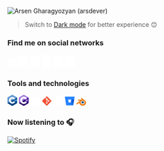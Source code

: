 ![Arsen Gharagyozyan (arsdever)](https://github-readme-stats.vercel.app/api?username=arsdever&count_private=true&show_icons=true&theme=gruvbox&include_all_commits=true&custom_title=Arsen%20Gharagyozyan%20(arsdever)&line_height=20&title_color=deab3c&icon_color=d5e61c&text_color=619c36&bg_color=00000000)

> Switch to [Dark mode](https://github.com/settings/appearance) for better experience 😊

### Find me on social networks
[<img src="social_icons/gmail.svg" title="GMail" width="22px">](mailto:arsen.gharagyozyn.96@gmail.com) [<img src="social_icons/facebook.svg" title="Facebook" width="22px">](https://www.facebook.com/arsen.gharagyozyan) [<img src="social_icons/linkedin.svg" title="LinkedIn" width="22px">](https://www.linkedin.com/in/arsdever/) [<img src="social_icons/stackoverflow.svg" title="StackOverflow" width="22px">](https://stackoverflow.com/users/10185183/arsdever) [<img src="social_icons/instagram.svg" title="Instagram" width="22px">](https://www.instagram.com/arsdever/) [<img src="social_icons/twitter.svg" title="Twitter" width="22px">](https://twitter.com/arsdever)

### Tools and technologies
<img src="social_icons/cplusplus.svg" title="C++" width="22px"> <img src="social_icons/csharp.svg" title="C#" width="22px"> <img src="social_icons/unity.svg" title="Unity" width="22px"> <img src="social_icons/git.svg" title="Git" width="22px"> <img src="social_icons/github.svg" title="GitHub" width="22px"> <img src="social_icons/bitbucket.svg" title="BitBucket" width="22px"> <img src="social_icons/blender.svg" title="Blender3D" width="22px">

### Now listening to 🎧
[![Spotify](https://github-readme-remake.vercel.app/api/spotify)](https://open.spotify.com/user/31u4zhprwgukk7fc6nymlm6745ty)
